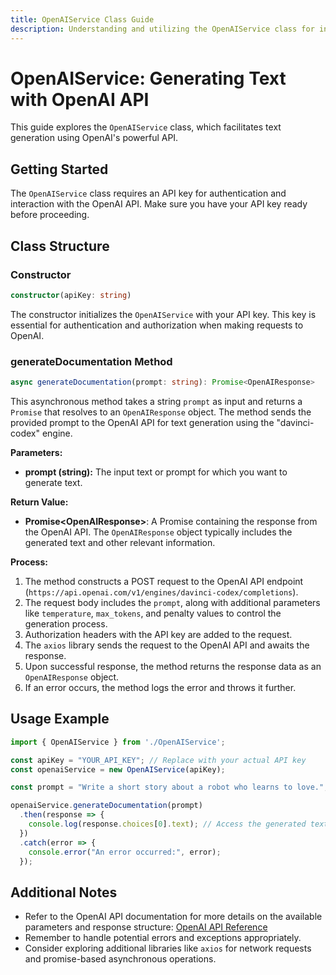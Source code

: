 ```yaml
---
title: OpenAIService Class Guide
description: Understanding and utilizing the OpenAIService class for interacting with the OpenAI API.
---
```


# OpenAIService: Generating Text with OpenAI API

This guide explores the `OpenAIService` class, which facilitates text generation using OpenAI's powerful API.

## Getting Started

The `OpenAIService` class requires an API key for authentication and interaction with the OpenAI API. Make sure you have your API key ready before proceeding.

## Class Structure

### Constructor

```typescript
constructor(apiKey: string)
```

The constructor initializes the `OpenAIService` with your API key. This key is essential for authentication and authorization when making requests to OpenAI. 

### generateDocumentation Method

```typescript
async generateDocumentation(prompt: string): Promise<OpenAIResponse>
```

This asynchronous method takes a string `prompt` as input and returns a `Promise` that resolves to an `OpenAIResponse` object. The method sends the provided prompt to the OpenAI API for text generation using the "davinci-codex" engine. 

**Parameters:**

* **prompt (string):** The input text or prompt for which you want to generate text.

**Return Value:**

* **Promise\<OpenAIResponse\>**: A Promise containing the response from the OpenAI API. The `OpenAIResponse` object typically includes the generated text and other relevant information.

**Process:**

1. The method constructs a POST request to the OpenAI API endpoint (`https://api.openai.com/v1/engines/davinci-codex/completions`).
2. The request body includes the `prompt`, along with additional parameters like `temperature`, `max_tokens`, and penalty values to control the generation process.
3.  Authorization headers with the API key are added to the request.
4. The `axios` library sends the request to the OpenAI API and awaits the response.
5. Upon successful response, the method returns the response data as an `OpenAIResponse` object.
6. If an error occurs, the method logs the error and throws it further.


## Usage Example

```typescript
import { OpenAIService } from './OpenAIService';

const apiKey = "YOUR_API_KEY"; // Replace with your actual API key
const openaiService = new OpenAIService(apiKey);

const prompt = "Write a short story about a robot who learns to love.";

openaiService.generateDocumentation(prompt)
  .then(response => {
    console.log(response.choices[0].text); // Access the generated text
  })
  .catch(error => {
    console.error("An error occurred:", error);
  });
```

## Additional Notes

* Refer to the OpenAI API documentation for more details on the available parameters and response structure: [OpenAI API Reference](https://beta.openai.com/docs/api-reference)
* Remember to handle potential errors and exceptions appropriately. 
* Consider exploring additional libraries like `axios` for network requests and promise-based asynchronous operations. 
